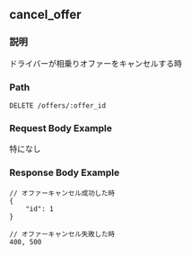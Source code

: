 ## cancel_offer

### 説明
ドライバーが相乗りオファーをキャンセルする時

### Path
```
DELETE /offers/:offer_id
```

### Request Body Example
特になし

### Response Body Example
```
// オファーキャンセル成功した時
{
    "id": 1
}

// オファーキャンセル失敗した時
400, 500
```
